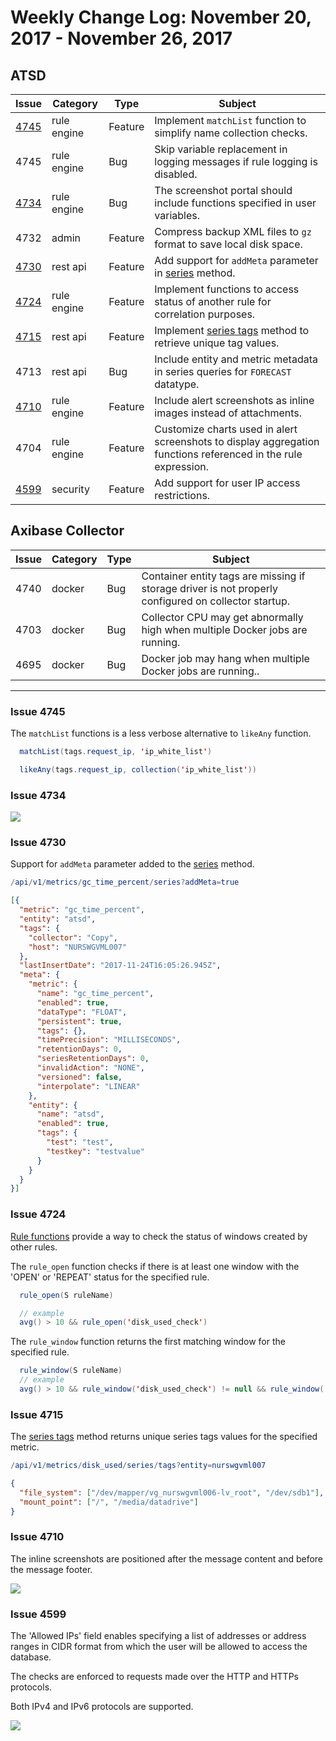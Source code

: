 Weekly Change Log: November 20, 2017 - November 26, 2017
==================================================

## ATSD

| Issue| Category    | Type    | Subject              |
|------|-------------|---------|----------------------|
| [4745](#issue-4745) | rule engine | Feature | Implement `matchList` function to simplify name collection checks. |
| 4745| rule engine | Bug | Skip variable replacement in logging messages if rule logging is disabled. |
| [4734](#issue-4734) | rule engine | Bug | The screenshot portal should include functions specified in user variables. |
| 4732 | admin | Feature | Compress backup XML files to `gz` format to save local disk space. |
| [4730](#issue-4730) | rest api | Feature | Add support for `addMeta` parameter in [series](../../api/meta/metric/series.md) method. |
| [4724](#issue-4724) | rule engine | Feature | Implement functions to access status of another rule for correlation purposes. |
| [4715](#issue-4715) | rest api | Feature | Implement [series tags](../../api/meta/metric/series-tags.md) method to retrieve unique tag values. |
| 4713 | rest api | Bug | Include entity and metric metadata in series queries for `FORECAST` datatype. |
| [4710](#issue-4710) | rule engine | Feature | Include alert screenshots as inline images instead of attachments. |
| 4704 | rule engine | Feature | Customize charts used in alert screenshots to display aggregation functions referenced in the rule expression. |
| [4599](#issue-4599) | security | Feature | Add support for user IP access restrictions. |

## Axibase Collector

| Issue| Category    | Type    | Subject              |
|------|-------------|---------|----------------------|
| 4740 | docker | Bug | Container entity tags are missing if storage driver is not properly configured on collector startup.  |
| 4703 | docker | Bug | Collector CPU may get abnormally high when multiple Docker jobs are running. |
| 4695 | docker | Bug | Docker job may hang when multiple Docker jobs are running.. |

---

### Issue 4745

The `matchList` functions is a less verbose alternative to `likeAny` function.

```java
  matchList(tags.request_ip, 'ip_white_list')

  likeAny(tags.request_ip, collection('ip_white_list'))
```

### Issue 4734

![](Images/rule-engine-variables.png)

### Issue 4730

Support for `addMeta` parameter added to the [series](../../api/meta/metric/series.md#query-parameters) method.

```elm
/api/v1/metrics/gc_time_percent/series?addMeta=true
```

```json
[{
  "metric": "gc_time_percent",
  "entity": "atsd",
  "tags": {
    "collector": "Copy",
    "host": "NURSWGVML007"
  },
  "lastInsertDate": "2017-11-24T16:05:26.945Z",
  "meta": {
    "metric": {
      "name": "gc_time_percent",
      "enabled": true,
      "dataType": "FLOAT",
      "persistent": true,
      "tags": {},
      "timePrecision": "MILLISECONDS",
      "retentionDays": 0,
      "seriesRetentionDays": 0,
      "invalidAction": "NONE",
      "versioned": false,
      "interpolate": "LINEAR"
    },
    "entity": {
      "name": "atsd",
      "enabled": true,
      "tags": {
        "test": "test",
        "testkey": "testvalue"
      }
    }
  }
}]
```

### Issue 4724

[Rule functions](../../rule-engine/functions-rules.md) provide a way to check the status of windows created by other rules.

The `rule_open` function checks if there is at least one window with the 'OPEN' or 'REPEAT' status for the specified rule.

```java
  rule_open(S ruleName)

  // example
  avg() > 10 && rule_open('disk_used_check')
```

The `rule_window` function returns the first matching window for the specified rule.

```java
  rule_window(S ruleName)
  // example
  avg() > 10 && rule_window('disk_used_check') != null && rule_window('disk_used_check').status != 'CANCEL'
```

### Issue 4715

The [series tags](../../api/meta/metric/series-tags.md) method returns unique series tags values for the specified metric.

```elm
/api/v1/metrics/disk_used/series/tags?entity=nurswgvml007
```

```json
{
  "file_system": ["/dev/mapper/vg_nurswgvml006-lv_root", "/dev/sdb1"],
  "mount_point": ["/", "/media/datadrive"]
}
```

### Issue 4710

The inline screenshots are positioned after the message content and before the message footer.

![](Images/rule-inline-screenshots.png)

### Issue 4599

The 'Allowed IPs' field enables specifying a list of addresses or address ranges in CIDR format from which the user will be allowed to access the database.

The checks are enforced to requests made over the HTTP and HTTPs protocols.

Both IPv4 and IPv6 protocols are supported.

![](Images/user-ip-filter.png)
